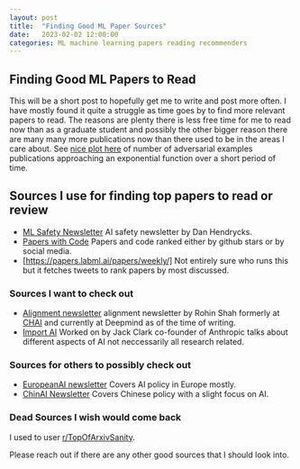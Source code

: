 ```yaml
---
layout: post
title:  "Finding Good ML Paper Sources"
date:   2023-02-02 12:00:00
categories: ML machine learning papers reading recommenders 
---
```


## Finding Good ML Papers to Read

This will be a short post to hopefully get me to write and post more often.  I have mostly found it quite a struggle as time goes by to find more relevant papers to read.  The reasons are plenty there is less free time for me to read now than as a graduate student and possibly the other bigger reason there are many many more publications now than there used to be in the areas I care about.  See [nice plot here](https://nicholas.carlini.com/writing/2019/all-adversarial-example-papers.html) of number of adversarial examples publications approaching an exponential function over a short period of time.

## Sources I use for finding top papers to read or review

* [ML Safety Newsletter](https://newsletter.mlsafety.org) AI safety newsletter by Dan Hendrycks.
* [Papers with Code](https://paperswithcode.com) Papers and code ranked either by github stars or by social media.
* [https://papers.labml.ai/papers/weekly/] Not entirely sure who runs this but it fetches tweets to rank papers by most discussed.

### Sources I want to check out

* [Alignment newsletter](https://rohinshah.com/alignment-newsletter/) alignment newsletter by Rohin Shah formerly at [CHAI](https://humancompatible.ai) and currently at Deepmind as of the time of writing.
* [Import AI](https://jack-clark.net) Worked on by Jack Clark co-founder of Anthropic talks about different aspects of AI not neccessarily all research related.

### Sources for others to possibly check out

* [EuropeanAI newsletter](https://us19.campaign-archive.com/home/?u=eaeece823e606d2458a568db9&id=b32cc2b876) Covers AI policy in Europe mostly.
* [ChinAI Newsletter](https://chinai.substack.com) Covers Chinese policy with a slight focus on AI.

### Dead Sources I wish would come back

I used to user [r/TopOfArxivSanity](https://www.reddit.com/r/TopOfArxivSanity/hot/).

Please reach out if there are any other good sources that I should look into.
